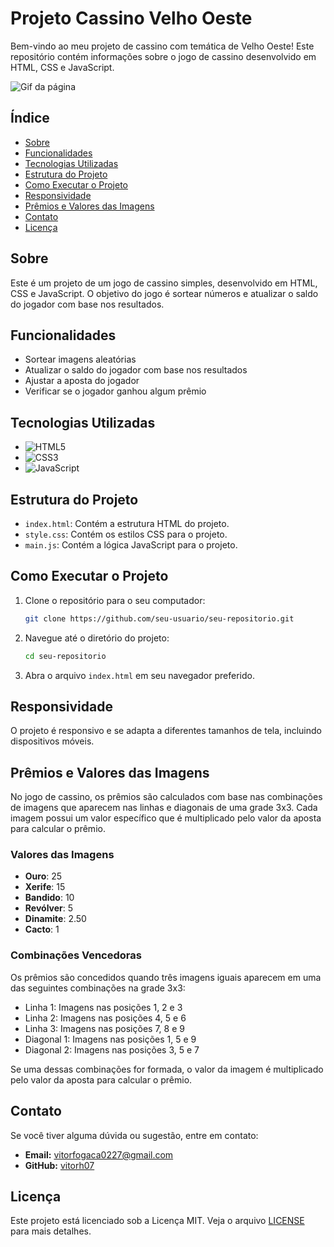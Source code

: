 # Projeto Cassino Velho Oeste

Bem-vindo ao meu projeto de cassino com temática de Velho Oeste! Este repositório contém informações sobre o jogo de cassino desenvolvido em HTML, CSS e JavaScript.

![Gif da página](./assets/cassino.gif)

## Índice

- [Sobre](#sobre)
- [Funcionalidades](#funcionalidades)
- [Tecnologias Utilizadas](#tecnologias-utilizadas)
- [Estrutura do Projeto](#estrutura-do-projeto)
- [Como Executar o Projeto](#como-executar-o-projeto)
- [Responsividade](#responsividade)
- [Prêmios e Valores das Imagens](#prêmios-e-valores-das-imagens)
- [Contato](#contato)
- [Licença](#licença)

## Sobre

Este é um projeto de um jogo de cassino simples, desenvolvido em HTML, CSS e JavaScript. O objetivo do jogo é sortear números e atualizar o saldo do jogador com base nos resultados.

## Funcionalidades

- Sortear imagens aleatórias
- Atualizar o saldo do jogador com base nos resultados
- Ajustar a aposta do jogador
- Verificar se o jogador ganhou algum prêmio

## Tecnologias Utilizadas

- ![HTML5](https://img.shields.io/badge/-HTML5-E34F26?style=flat-square&logo=html5&logoColor=white)
- ![CSS3](https://img.shields.io/badge/-CSS3-1572B6?style=flat-square&logo=css3&logoColor=white)
- ![JavaScript](https://img.shields.io/badge/-JavaScript-F7DF1E?style=flat-square&logo=javascript&logoColor=black)

## Estrutura do Projeto

- `index.html`: Contém a estrutura HTML do projeto.
- `style.css`: Contém os estilos CSS para o projeto.
- `main.js`: Contém a lógica JavaScript para o projeto.

## Como Executar o Projeto

1. Clone o repositório para o seu computador:
    ```bash
    git clone https://github.com/seu-usuario/seu-repositorio.git
    ```

2. Navegue até o diretório do projeto:
    ```bash
    cd seu-repositorio
    ```

3. Abra o arquivo `index.html` em seu navegador preferido.

## Responsividade

O projeto é responsivo e se adapta a diferentes tamanhos de tela, incluindo dispositivos móveis.

## Prêmios e Valores das Imagens

No jogo de cassino, os prêmios são calculados com base nas combinações de imagens que aparecem nas linhas e diagonais de uma grade 3x3. Cada imagem possui um valor específico que é multiplicado pelo valor da aposta para calcular o prêmio.

### Valores das Imagens

- **Ouro**: 25
- **Xerife**: 15
- **Bandido**: 10
- **Revólver**: 5
- **Dinamite**: 2.50
- **Cacto**: 1

### Combinações Vencedoras

Os prêmios são concedidos quando três imagens iguais aparecem em uma das seguintes combinações na grade 3x3:

- Linha 1: Imagens nas posições 1, 2 e 3
- Linha 2: Imagens nas posições 4, 5 e 6
- Linha 3: Imagens nas posições 7, 8 e 9
- Diagonal 1: Imagens nas posições 1, 5 e 9
- Diagonal 2: Imagens nas posições 3, 5 e 7

Se uma dessas combinações for formada, o valor da imagem é multiplicado pelo valor da aposta para calcular o prêmio.

## Contato

Se você tiver alguma dúvida ou sugestão, entre em contato:

- **Email:** [vitorfogaca0227@gmail.com](mailto:vitorfogaca0227@gmail.com)
- **GitHub:** [vitorh07](https://github.com/vitorh07)

## Licença

Este projeto está licenciado sob a Licença MIT. Veja o arquivo [LICENSE](LICENSE) para mais detalhes.